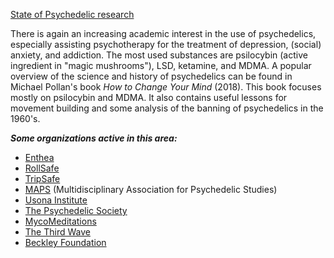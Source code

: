<!-- TITLE: Psychedelics -->
<!-- SUBTITLE: A quick summary of Psychedelics -->

[State of Psychedelic research](https://freedomandfulfilment.com/psychedelic-research-effective-altruism/)

There is again an increasing academic interest in the use of psychedelics, especially assisting psychotherapy for the treatment of depression, (social) anxiety, and addiction. The most used substances are psilocybin (active ingredient in "magic mushrooms"), LSD, ketamine, and MDMA. A popular overview of the science and history of psychedelics can be found in Michael Pollan's book *How to Change Your Mind* (2018). This book focuses mostly on psilocybin and MDMA. It also contains useful lessons for movement building and some analysis of the banning of psychedelics in the 1960's.



***Some organizations active in this area:***
* [Enthea](https://www.enthea.net/)
* [RollSafe](https://rollsafe.org/)
* [TripSafe](https://tripsafe.org/)
* [MAPS](http://www.maps.org/) (Multidisciplinary Association for Psychedelic Studies)
* [Usona Institute](http://www.usonainstitute.org/)
* [The Psychedelic Society](https://www.psychedelicsociety.org.uk)
* [MycoMeditations](https://www.mycomeditations.com/)
* [The Third Wave](https://thethirdwave.co/)
* [Beckley Foundation](https://www.beckleyfoundation.org/)
